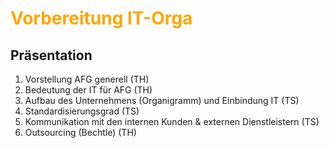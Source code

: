 # <font color = "orange">Vorbereitung IT-Orga</font>
##  Präsentation
1. Vorstellung AFG generell (TH)
2. Bedeutung der IT für AFG (TH)
3. Aufbau des Unternehmens (Organigramm) und Einbindung IT (TS)
4. Standardisierungsgrad (TS)
5. Kommunikation mit den internen Kunden & externen Dienstleistern (TS)
6. Outsourcing (Bechtle) (TH)